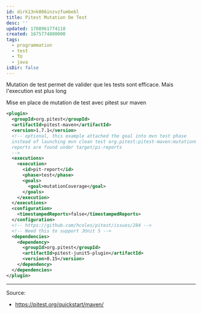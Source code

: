 ```yaml
---
id: dirk13nk086inzvzfumbebl
title: Pitest Mutation De Test
desc: ''
updated: 1708961774118
created: 1675774800000
tags:
  - programmation
  - test
  - TU
  - java
isDir: false
---
```


Mutation de test permet de valider que les tests sont efficace.
Mais l'execution est plus long

Mise en place de mutation de test avec pitest sur maven
```xml
<plugin>
  <groupId>org.pitest</groupId>
  <artifactId>pitest-maven</artifactId>
  <version>1.7.1</version>
  <!-- optional, this example attached the goal into mvn test phase
  instead of launching mvn clean test org.pitest:pitest-maven:mutationCoverage
  reports are found under target/pi-reports
  -->
  <executions>
    <execution>
      <id>pit-report</id>
      <phase>test</phase>
      <goals>
        <goal>mutationCoverage</goal>
      </goals>
    </execution>
  </executions>
  <configuration>
    <timestampedReports>false</timestampedReports>
  </configuration>
  <!-- https://github.com/hcoles/pitest/issues/284 -->
  <!-- Need this to support JUnit 5 -->
  <dependencies>
    <dependency>
      <groupId>org.pitest</groupId>
      <artifactId>pitest-junit5-plugin</artifactId>
      <version>0.15</version>
    </dependency>
  </dependencies>
</plugin>
```

---

Source:
- https://pitest.org/quickstart/maven/
